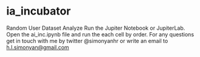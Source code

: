 # ia_incubator
Random User Dataset Analyze
Run the Jupiter Notebook or JupiterLab. Open the ai_inc.ipynb file and run the each cell by order. 
For any questions get in touch with me by twitter @simonyanhr or write an email to h.l.simonyan@gmail.com
